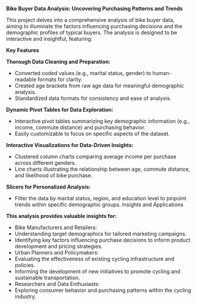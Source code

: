 **Bike Buyer Data Analysis: Uncovering Purchasing Patterns and Trends**

This project delves into a comprehensive analysis of bike buyer data, aiming to illuminate the factors influencing purchasing decisions and the demographic profiles of typical buyers. The analysis is designed to be interactive and insightful, featuring:

**Key Features**

**Thorough Data Cleaning and Preparation:**
* Converted coded values (e.g., marital status, gender) to human-readable formats for clarity.
* Created age brackets from raw age data for meaningful demographic analysis.
* Standardized data formats for consistency and ease of analysis.
  
**Dynamic Pivot Tables for Data Exploration:**
* Interactive pivot tables summarizing key demographic information (e.g., income, commute distance) and purchasing behavior.
* Easily customizable to focus on specific aspects of the dataset.
  
**Interactive Visualizations for Data-Driven Insights:**
* Clustered column charts comparing average income per purchase across different genders.
* Line charts illustrating the relationship between age, commute distance, and likelihood of bike purchase.
  
**Slicers for Personalized Analysis:**
 
* Filter the data by marital status, region, and education level to pinpoint trends within specific demographic groups.
Insights and Applications

**This analysis provides valuable insights for:**

* Bike Manufacturers and Retailers:
* Understanding target demographics for tailored marketing campaigns.
* Identifying key factors influencing purchase decisions to inform product development and pricing strategies.
* Urban Planners and Policymakers:
* Evaluating the effectiveness of existing cycling infrastructure and policies.
* Informing the development of new initiatives to promote cycling and sustainable transportation.
* Researchers and Data Enthusiasts:
* Exploring consumer behavior and purchasing patterns within the cycling industry.
